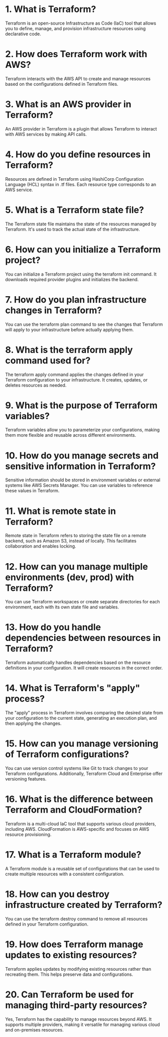 # 1. What is Terraform?
Terraform is an open-source Infrastructure as Code (IaC) tool that allows you to define, manage, and provision infrastructure resources using declarative code.

# 2. How does Terraform work with AWS?
Terraform interacts with the AWS API to create and manage resources based on the configurations defined in Terraform files.

# 3. What is an AWS provider in Terraform?
An AWS provider in Terraform is a plugin that allows Terraform to interact with AWS services by making API calls.

# 4. How do you define resources in Terraform?
Resources are defined in Terraform using HashiCorp Configuration Language (HCL) syntax in .tf files. Each resource type corresponds to an AWS service.

# 5. What is a Terraform state file?
The Terraform state file maintains the state of the resources managed by Terraform. It's used to track the actual state of the infrastructure.

# 6. How can you initialize a Terraform project?
You can initialize a Terraform project using the terraform init command. It downloads required provider plugins and initializes the backend.

# 7. How do you plan infrastructure changes in Terraform?
You can use the terraform plan command to see the changes that Terraform will apply to your infrastructure before actually applying them.

# 8. What is the terraform apply command used for?
The terraform apply command applies the changes defined in your Terraform configuration to your infrastructure. It creates, updates, or deletes resources as needed.

# 9. What is the purpose of Terraform variables?
Terraform variables allow you to parameterize your configurations, making them more flexible and reusable across different environments.

# 10. How do you manage secrets and sensitive information in Terraform?
Sensitive information should be stored in environment variables or external systems like AWS Secrets Manager. You can use variables to reference these values in Terraform.

# 11. What is remote state in Terraform?
Remote state in Terraform refers to storing the state file on a remote backend, such as Amazon S3, instead of locally. This facilitates collaboration and enables locking.

# 12. How can you manage multiple environments (dev, prod) with Terraform?
You can use Terraform workspaces or create separate directories for each environment, each with its own state file and variables.

# 13. How do you handle dependencies between resources in Terraform?
Terraform automatically handles dependencies based on the resource definitions in your configuration. It will create resources in the correct order.

# 14. What is Terraform's "apply" process?
The "apply" process in Terraform involves comparing the desired state from your configuration to the current state, generating an execution plan, and then applying the changes.

# 15. How can you manage versioning of Terraform configurations?
You can use version control systems like Git to track changes to your Terraform configurations. Additionally, Terraform Cloud and Enterprise offer versioning features.

# 16. What is the difference between Terraform and CloudFormation?
Terraform is a multi-cloud IaC tool that supports various cloud providers, including AWS. CloudFormation is AWS-specific and focuses on AWS resource provisioning.

# 17. What is a Terraform module?
A Terraform module is a reusable set of configurations that can be used to create multiple resources with a consistent configuration.

# 18. How can you destroy infrastructure created by Terraform?
You can use the terraform destroy command to remove all resources defined in your Terraform configuration.

# 19. How does Terraform manage updates to existing resources?
Terraform applies updates by modifying existing resources rather than recreating them. This helps preserve data and configurations.

# 20. Can Terraform be used for managing third-party resources?
Yes, Terraform has the capability to manage resources beyond AWS. It supports multiple providers, making it versatile for managing various cloud and on-premises resources.
